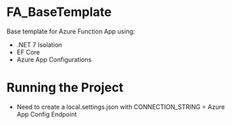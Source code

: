 # FA_BaseTemplate
Base template for Azure Function App using:
 - .NET 7 Isolation
 - EF Core
 - Azure App Configurations

# Running the Project
 - Need to create a local.settings.json with CONNECTION_STRING = Azure App Config Endpoint
